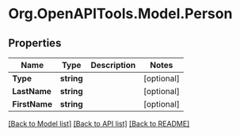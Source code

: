 # Org.OpenAPITools.Model.Person

## Properties

Name | Type | Description | Notes
------------ | ------------- | ------------- | -------------
**Type** | **string** |  | [optional] 
**LastName** | **string** |  | [optional] 
**FirstName** | **string** |  | [optional] 

[[Back to Model list]](../../README.md#documentation-for-models) [[Back to API list]](../../README.md#documentation-for-api-endpoints) [[Back to README]](../../README.md)

